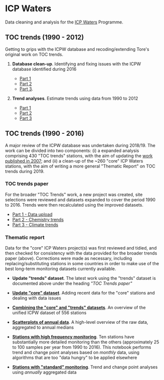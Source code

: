 # ICP Waters

Data cleaning and analysis for the [ICP Waters](http://www.icp-waters.no/) Programme.

## TOC trends (1990 - 2012)

Getting to grips with the ICPW database and recoding/extending Tore's original work on TOC trends.

  1. **Database clean-up**. Identifying and fixing issues with the ICPW database identified during 2016 
      * [Part 1](http://nbviewer.jupyter.org/github/JamesSample/icpw/blob/master/toc_trends_2015_data_cleaning.ipynb)
      * [Part 2](http://nbviewer.jupyter.org/github/JamesSample/icpw/blob/master/toc_trends_2015_data_cleaning2.ipynb)
      * [Part 3](http://nbviewer.jupyter.org/github/JamesSample/icpw/blob/master/toc_trends_2015_data_cleaning3.ipynb).
  
  2. **Trend analyses**. Estimate trends using data from 1990 to 2012
      * [Part 1](http://nbviewer.jupyter.org/github/JamesSample/icpw/blob/master/toc_trends_oct_2016.ipynb)
      * [Part 2](http://nbviewer.jupyter.org/github/JamesSample/icpw/blob/master/toc_trends_oct_2016_part2.ipynb)
      * [Part 3](http://nbviewer.jupyter.org/github/JamesSample/icpw/blob/master/toc_trends_oct_2016_part3.ipynb)

## TOC trends (1990 - 2016)

A major review of the ICPW database was undertaken during 2018/19. The work can be divided into two components: (i) a expanded analysis comprising 430 "TOC trends" stations, with the aim of updating the [work published in 2007](https://www.nature.com/articles/nature06316); and (ii) a clean-up of the ~260 "core" ICP Waters stations, with the aim of writing a more general "Thematic Report" on TOC trends during 2019.

### TOC trends paper

For the broader "TOC Trends" work, a new project was created, site selections were reviewed and datasets expanded to cover the period 1990 to 2016. Trends were then recalculated using the improved datasets. 

 * [Part 1 - Data upload](http://nbviewer.jupyter.org/github/JamesSample/icpw/blob/master/toc_trends_oct_2018_part1.ipynb)
 * [Part 2 - Chemistry trends](http://nbviewer.jupyter.org/github/JamesSample/icpw/blob/master/toc_trends_oct_2018_part2.ipynb)
 * [Part 3 - Climate trends](http://nbviewer.jupyter.org/github/JamesSample/icpw/blob/master/toc_trends_oct_2018_part3.ipynb)
 
### Thematic report
 
Data for the "core" ICP Waters project(s) was first reviewed and tidied, and then checked for consistency with the data provided for the broader trends paper (above). Corrections were made as necessary, including replacing/substituting stations in some countries in order to make use of the best long-term monitoring datasets currently available.

 * **Update "trends" dataset**. The latest work using the "trends" dataset is documented above under the heading *"TOC Trends paper"*
 
 * **[Update "core" dataset](https://nbviewer.jupyter.org/github/JamesSample/icpw/blob/master/toc_report_feb_2019_part1.ipynb)**. Adding recent data for the "core" stations and dealing with data issues
 
 * **[Combining the "core" and "trends" datasets](https://nbviewer.jupyter.org/github/JamesSample/icpw/blob/master/toc_report_feb_2019_part3.ipynb)**. An overview of the unified ICPW dataset of 556 stations
 
 * **[Scatterplots of annual data](https://nbviewer.jupyter.org/github/JamesSample/icpw/blob/master/toc_report_feb_2019_part4_wge_plots.ipynb)**. A high-level overview of the raw data, aggregated to annual medians
 
 * **[Stations with high frequency monitoring](https://nbviewer.jupyter.org/github/JamesSample/icpw/blob/master/toc_report_feb_2019_part5_hi_freq.ipynb)**. Ten stations have substantially more detailed monitoring than the others (approximately 25 to 100 samples per year from 1990 to 2016). This notebook performs trend and change point analyses based on *monthly* data, using algorithms that are too "data hungry" to be applied elsewhere
 
 * **[Stations with "standard" monitoring](https://nbviewer.jupyter.org/github/JamesSample/icpw/blob/master/toc_report_feb_2019_part6.ipynb)**. Trend and change point analyses using *annually* aggregated data
